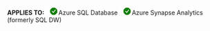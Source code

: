 <Token>**APPLIES TO:** ![yes](../media/applies-to/yes.png)Azure SQL Database ![yes](../media/applies-to/yes.png)Azure Synapse Analytics (formerly SQL DW)</Token> 